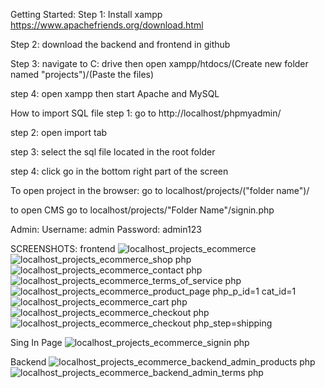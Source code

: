 Getting Started: Step 1: Install xampp https://www.apachefriends.org/download.html

Step 2: download the backend and frontend in github

Step 3: navigate to C: drive then open xampp/htdocs/(Create new folder named "projects")/(Paste the files)

step 4: open xampp then start Apache and MySQL

How to import SQL file step 1: go to http://localhost/phpmyadmin/

step 2: open import tab

step 3: select the sql file located in the root folder

step 4: click go in the bottom right part of the screen

To open project in the browser: go to localhost/projects/("folder name")/

to open CMS go to localhost/projects/"Folder Name"/signin.php

Admin: Username: admin Password: admin123

SCREENSHOTS: frontend
![localhost_projects_ecommerce](https://user-images.githubusercontent.com/83639789/124592498-2148ad00-de90-11eb-998f-1a070cc44bdd.png)
![localhost_projects_ecommerce_shop php](https://user-images.githubusercontent.com/83639789/124592528-273e8e00-de90-11eb-9073-ee797de3ae5f.png)
![localhost_projects_ecommerce_contact php](https://user-images.githubusercontent.com/83639789/124592535-29085180-de90-11eb-9b04-d88851b31d46.png)
![localhost_projects_ecommerce_terms_of_service php](https://user-images.githubusercontent.com/83639789/124592571-2f96c900-de90-11eb-9db2-15c4714e0bcf.png)
![localhost_projects_ecommerce_product_page php_p_id=1 cat_id=1](https://user-images.githubusercontent.com/83639789/124592586-332a5000-de90-11eb-802b-2afd638c4687.png)
![localhost_projects_ecommerce_cart php](https://user-images.githubusercontent.com/83639789/124592594-34f41380-de90-11eb-9557-8cdfec3d7b8d.png)
![localhost_projects_ecommerce_checkout php](https://user-images.githubusercontent.com/83639789/124592604-36bdd700-de90-11eb-8583-dcd8021f858b.png)
![localhost_projects_ecommerce_checkout php_step=shipping](https://user-images.githubusercontent.com/83639789/124592616-38879a80-de90-11eb-9b9d-289eb0f011a2.png)

Sing In Page
![localhost_projects_ecommerce_signin php](https://user-images.githubusercontent.com/83639789/124592646-42110280-de90-11eb-9268-28e1e15801f4.png)

Backend
![localhost_projects_ecommerce_backend_admin_products php](https://user-images.githubusercontent.com/83639789/124592678-49381080-de90-11eb-949c-a2ab72cc5e48.png)
![localhost_projects_ecommerce_backend_admin_terms php](https://user-images.githubusercontent.com/83639789/124592680-4a693d80-de90-11eb-970a-5a78e5a3a5ef.png)


